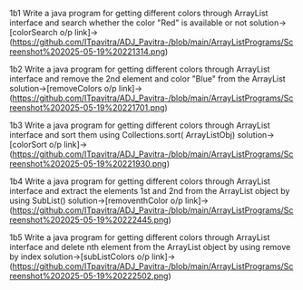 1b1 Write a java program for getting different colors through ArrayList interface and search whether the color "Red" is available or not
solution->[colorSearch o/p link]->(https://github.com/ITpavitra/ADJ_Pavitra-/blob/main/ArrayListPrograms/Screenshot%202025-05-19%20221314.png)


1b2 Write a java program for getting different colors through ArrayList interface and remove the 2nd element and color "Blue" from the ArrayList
solution->[removeColors o/p link]->(https://github.com/ITpavitra/ADJ_Pavitra-/blob/main/ArrayListPrograms/Screenshot%202025-05-19%20221701.png)


1b3 Write a java program for getting different colors through ArrayList interface and sort them using Collections.sort( ArrayListObj)
solution->[colorSort o/p link]->(https://github.com/ITpavitra/ADJ_Pavitra-/blob/main/ArrayListPrograms/Screenshot%202025-05-19%20221930.png)


1b4 Write a java program for getting different colors through ArrayList interface and extract the elements 1st and 2nd from the ArrayList object by using SubList()
solution->[removenthColor o/p link]->(https://github.com/ITpavitra/ADJ_Pavitra-/blob/main/ArrayListPrograms/Screenshot%202025-05-19%20222445.png)


1b5 Write a java program for getting different colors through ArrayList interface and delete nth element from the ArrayList object by using remove by index
solution->[subListColors o/p link]->(https://github.com/ITpavitra/ADJ_Pavitra-/blob/main/ArrayListPrograms/Screenshot%202025-05-19%20222502.png)
